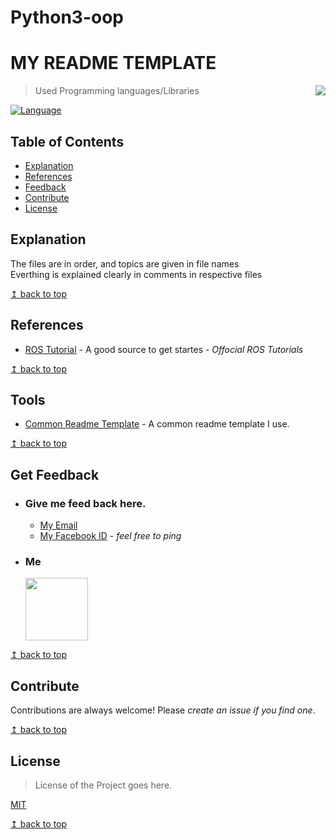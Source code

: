 # Python3-oop

# MY README TEMPLATE 

<img src="https://raw.githubusercontent.com/Saikat2019/MY_README_TEMPLATE/master/README_RES/icon.jpeg" align="right" />

> Used Programming languages/Libraries

[![Language](https://img.shields.io/badge/python-3.5-009900.svg)](https://docs.python.org/3/)

## Table of Contents
- [Explanation](#Examples)
- [References](#References)
- [Feedback](#Get-Feedback)
- [Contribute](#Contribute)
- [License](#License)


## Explanation

The files are in order, and topics are given in file names  
Everthing is explained clearly in comments in respective files

[↥ back to top](#table-of-contents)

## References

- [ROS Tutorial](http://wiki.ros.org/ROS/Tutorials) - A good source to get startes - *Offocial ROS Tutorials*

[↥ back to top](#table-of-contents)

## Tools

- [Common Readme Template](https://github.com/Saikat2019/MY_README_TEMPLATE/blob/master/README.md) - A common readme template I use.

[↥ back to top](#table-of-contents)

## Get Feedback

 -	### Give me feed back here.
	 - [My Email](mailto:saikatmondal410@iitkgp.ac.in) 
	 - [My Facebook ID](https://www.facebook.com/profile.php?id=100011440244328) - *feel free to ping*
 -  ### Me
 	<p>
		<img src="https://avatars2.githubusercontent.com/u/33754597?v=4" width="100" height="100" />
	</p>

[↥ back to top](#table-of-contents)

## Contribute

Contributions are always welcome!
Please *create an issue if you find one*.

[↥ back to top](#table-of-contents)

## License

>License of the Project goes here.

[MIT](https://choosealicense.com/licenses/mit/)

[↥ back to top](#table-of-contents)
